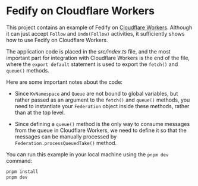 <!-- deno-fmt-ignore-file -->

Fedify on Cloudflare Workers
============================

This project contains an example of Fedify on [Cloudflare Workers].  Although
it can just accept `Follow` and `Undo(Follow)` activities, it sufficiently
shows how to use Fedify on Cloudflare Workers.

The application code is placed in the *src/index.ts* file, and the most
important part for integration with Cloudflare Workers is the end of the file,
where the `export default` statement is used to export the `fetch()` and
`queue()` methods.

Here are some important notes about the code:

 -  Since `KvNamespace` and `Queue` are not bound to global variables,
    but rather passed as an argument to the `fetch()` and `queue()` methods,
    you need to instantiate your `Federation` object inside these methods,
    rather than at the top level.

 -  Since defining a `queue()` method is the only way to consume messages from
    the queue in Cloudflare Workers, we need to define it so that the messages
    can be manually processed by `Federation.processQueuedTake()` method.

You can run this example in your local machine using the `pnpm dev` command:

~~~~ bash
pnpm install
pnpm dev
~~~~

[Cloudflare Workers]: https://workers.cloudflare.com/
